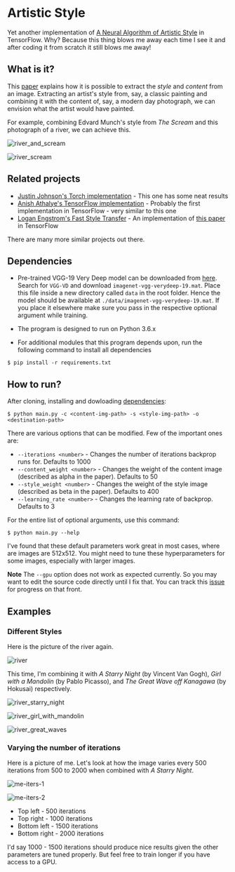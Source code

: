 # Artistic Style

Yet another implementation of [A Neural Algorithm of Artistic Style](https://arxiv.org/pdf/1508.06576v2.pdf) in TensorFlow.
Why? Because this thing blows me away each time I see it and after coding it from scratch it still blows me away!

## What is it?

This [paper](https://arxiv.org/pdf/1508.06576v2.pdf) explains how it is possible to extract the *style* and *content* from an image.
Extracting an artist's style from, say, a classic painting and combining it with the content of, say, a modern day photograph, we can envision what the artist would have painted.

For example, combining Edvard Munch's style from *The Scream* and this photograph of a river, we can achieve this.

![river_and_scream](images/img-1.png)

![river_scream](images/img-2.png)

## Related projects

* [Justin Johnson's Torch implementation](https://github.com/jcjohnson/neural-style) - This one has some neat results
* [Anish Athalye's TensorFlow implementation](https://github.com/anishathalye/neural-style) - Probably the first implementation in TensorFlow - very similar to this one
* [Logan Engstrom's Fast Style Transfer](https://github.com/lengstrom/fast-style-transfer) - An implementation of [this paper](https://arxiv.org/pdf/1603.08155v1.pdf) in TensorFlow

There are many more similar projects out there.

## Dependencies

* Pre-trained VGG-19 Very Deep model can be downloaded from [here](http://www.vlfeat.org/matconvnet/pretrained/). Search for `VGG-VD` and download `imagenet-vgg-verydeep-19.mat`. Place this file inside a new directory called `data` in the root folder. Hence the model should be available at `./data/imagenet-vgg-verydeep-19.mat`. If you place it elsewhere make sure you pass in the respective optional argument while training.

* The program is designed to run on Python 3.6.x

* For additional modules that this program depends upon, run the following command to install all dependencies
```shell
$ pip install -r requirements.txt
```

## How to run?

After cloning, installing and dowloading [dependencies](#dependencies):

```shell
$ python main.py -c <content-img-path> -s <style-img-path> -o <destination-path>
```

There are various options that can be modified. Few of the important ones are:
* `--iterations <number>` - Changes the number of iterations backprop runs for. Defaults to 1000
* `--content_weight <number>` - Changes the weight of the content image (described as alpha in the paper). Defaults to 50
* `--style_weight <number>` - Changes the weight of the style image (described as beta in the paper). Defaults to 400
* `--learning_rate <number>` - Changes the learning rate of backprop. Defaults to 3

For the entire list of optional arguments, use this command:

```shell
$ python main.py --help
```

I've found that these default parameters work great in most cases, where are images are 512x512.
You might need to tune these hyperparameters for some images, especially with larger images.

**Note** The `--gpu` option does not work as expected currently.
So you may want to edit the source code directly until I fix that.
You can track this [issue](https://github.com/AparaV/artistic-style/issues/2) for progress on that front.

## Examples

### Different Styles

Here is the picture of the river again.

![river](images/img-3.png)

This time, I'm combining it with *A Starry Night* (by Vincent Van Gogh), *Girl with a Mandolin* (by Pablo Picasso), and *The Great Wave off Kanagawa* (by Hokusai) respectively.

![river_starry_night](images/img-4.png)

![river_girl_with_mandolin](images/img-5.png)

![river_great_waves](images/img-6.png)

### Varying the number of iterations

Here is a picture of me. Let's look at how the image varies every 500 iterations from 500 to 2000 when combined with *A Starry Night*.

![me-iters-1](images/img-7.png)

![me-iters-2](images/img-8.png)

* Top left - 500 iterations
* Top right - 1000 iterations
* Bottom left - 1500 iterations
* Bottom right - 2000 iterations

I'd say 1000 - 1500 iterations should produce nice results given the other parameters are tuned properly.
But feel free to train longer if you have access to a GPU.
